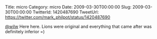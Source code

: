 Title: micro
Category: micro
Date: 2009-03-30T00:00:00
Slug: 2009-03-30T00:00:00
TwitterId: 1420487690
TweetUrl: https://twitter.com/mark_philpot/status/1420487690

[@wilw](https://twitter.com/wilw) Here here. Lions were original and everything that came after was definitely inferior =)